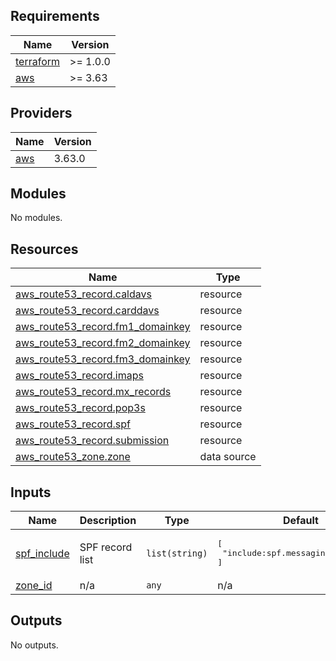 ## Requirements

| Name | Version |
|------|---------|
| <a name="requirement_terraform"></a> [terraform](#requirement\_terraform) | >= 1.0.0 |
| <a name="requirement_aws"></a> [aws](#requirement\_aws) | >= 3.63 |

## Providers

| Name | Version |
|------|---------|
| <a name="provider_aws"></a> [aws](#provider\_aws) | 3.63.0 |

## Modules

No modules.

## Resources

| Name | Type |
|------|------|
| [aws_route53_record.caldavs](https://registry.terraform.io/providers/hashicorp/aws/latest/docs/resources/route53_record) | resource |
| [aws_route53_record.carddavs](https://registry.terraform.io/providers/hashicorp/aws/latest/docs/resources/route53_record) | resource |
| [aws_route53_record.fm1_domainkey](https://registry.terraform.io/providers/hashicorp/aws/latest/docs/resources/route53_record) | resource |
| [aws_route53_record.fm2_domainkey](https://registry.terraform.io/providers/hashicorp/aws/latest/docs/resources/route53_record) | resource |
| [aws_route53_record.fm3_domainkey](https://registry.terraform.io/providers/hashicorp/aws/latest/docs/resources/route53_record) | resource |
| [aws_route53_record.imaps](https://registry.terraform.io/providers/hashicorp/aws/latest/docs/resources/route53_record) | resource |
| [aws_route53_record.mx_records](https://registry.terraform.io/providers/hashicorp/aws/latest/docs/resources/route53_record) | resource |
| [aws_route53_record.pop3s](https://registry.terraform.io/providers/hashicorp/aws/latest/docs/resources/route53_record) | resource |
| [aws_route53_record.spf](https://registry.terraform.io/providers/hashicorp/aws/latest/docs/resources/route53_record) | resource |
| [aws_route53_record.submission](https://registry.terraform.io/providers/hashicorp/aws/latest/docs/resources/route53_record) | resource |
| [aws_route53_zone.zone](https://registry.terraform.io/providers/hashicorp/aws/latest/docs/data-sources/route53_zone) | data source |

## Inputs

| Name | Description | Type | Default | Required |
|------|-------------|------|---------|:--------:|
| <a name="input_spf_include"></a> [spf\_include](#input\_spf\_include) | SPF record list | `list(string)` | <pre>[<br>  "include:spf.messagingengine.com"<br>]</pre> | no |
| <a name="input_zone_id"></a> [zone\_id](#input\_zone\_id) | n/a | `any` | n/a | yes |

## Outputs

No outputs.
